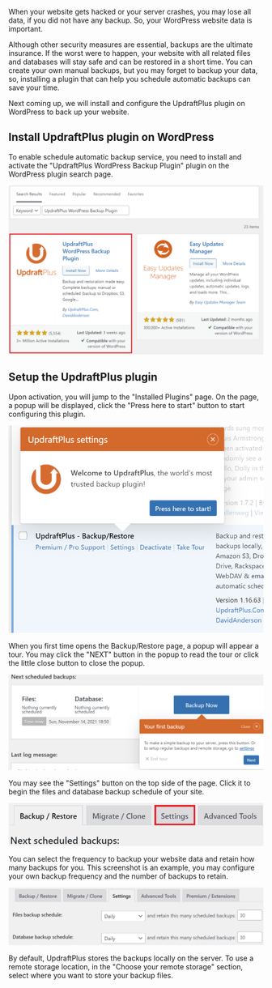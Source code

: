 When your website gets hacked or your server crashes, you may lose all data, if you did not have any backup. So, your WordPress website data is important.

Although other security measures are essential, backups are the ultimate insurance. If the worst were to happen, your website with all related files and databases will stay safe and can be restored in a short time. You can create your own manual backups, but you may forget to backup your data, so, installing a plugin that can help you schedule automatic backups can save your time.

Next coming up, we will install and configure the UpdraftPlus plugin on WordPress to back up your website.

## Install UpdraftPlus plugin on WordPress

To enable schedule automatic backup service, you need to install and activate the "UpdraftPlus WordPress Backup Plugin" plugin on the WordPress plugin search page.

![WordPress UpdraftPlus plugin search result](https://raw.githubusercontent.com/HKSSY/COMP3335_GP13/main/wordpresssecurity/backup_wordpress_data/image/wordpress_backup_search_page.png)

## Setup the UpdraftPlus plugin

Upon activation, you will jump to the "Installed Plugins" page. On the page, a popup will be displayed, click the "Press here to start" button to start configuring this plugin.

![Click the button to configure the UpdraftPlus plugin](https://raw.githubusercontent.com/HKSSY/COMP3335_GP13/main/wordpresssecurity/backup_wordpress_data/image/updraftplus_popup.png)

When you first time opens the Backup/Restore page, a popup will appear a tour. You may click the "NEXT" button in the popup to read the tour or click the little close button to close the popup.

![UpdraftPlus plugin tour popup](https://raw.githubusercontent.com/HKSSY/COMP3335_GP13/main/wordpresssecurity/backup_wordpress_data/image/updraftplus_first_backup.png)

You may see the "Settings" button on the top side of the page. Click it to begin the files and database backup schedule of your site.

![UpdraftPlus settings button](https://raw.githubusercontent.com/HKSSY/COMP3335_GP13/main/wordpresssecurity/backup_wordpress_data/image/updraftplus_setting_button.png)

You can select the frequency to backup your website data and retain how many backups for you. This screenshot is an example, you may configure your own backup frequency and the number of backups to retain.

![UpdraftPlus backup setting configure](https://raw.githubusercontent.com/HKSSY/COMP3335_GP13/main/wordpresssecurity/backup_wordpress_data/image/updraftplus_backup_config.png)

By default, UpdraftPlus stores the backups locally on the server. To use a remote storage location, in the "Choose your remote storage" section, select where you want to store your backup files.
